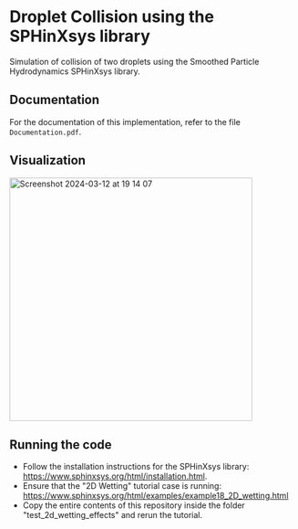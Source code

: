# Droplet Collision using the SPHinXsys library

Simulation of collision of two droplets using the Smoothed Particle Hydrodynamics SPHinXsys library.

## Documentation

For the documentation of this implementation, refer to the file `Documentation.pdf`.

## Visualization

<img width="426" alt="Screenshot 2024-03-12 at 19 14 07" src="https://github.com/TusharKapur/Droplet-Collision-SPH/assets/107989848/67a3e10b-03bc-4aaf-81a5-bb4d636ae85c">

## Running the code

- Follow the installation instructions for the SPHinXsys library: https://www.sphinxsys.org/html/installation.html.
- Ensure that the "2D Wetting" tutorial case is running: https://www.sphinxsys.org/html/examples/example18_2D_wetting.html
- Copy the entire contents of this repository inside the folder "test_2d_wetting_effects" and rerun the tutorial.
